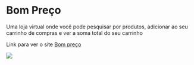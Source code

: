 <h1>Bom Preço</h1>

<p>Uma loja virtual onde você pode pesquisar por produtos, adicionar ao seu carrinho de compras e ver a soma total do seu carrinho</p>
<p>Link para ver o site <a href= "https://bom-preco.netlify.app/" target="_blank" >Bom preço</a></p>
<img src="./images/prototipo-2.gif"></img>
